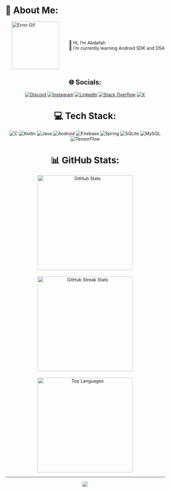 # 💫 About Me:
<div style="display: flex; align-items: center; justify-content: space-between;">
  <img src="https://media.giphy.com/media/Ll22OhMLAlVDb8UQWe/giphy.gif" alt="Error Gif" style="width: 150px; height: auto; margin-left: 20px;">
  <div>
    👋 Hi, I’m Abdallah<br>
    🔭 I’m currently learning Android SDK and DSA<br>
  </div>
</div>

<div align="center">

## 🌐 Socials:
[![Discord](https://img.shields.io/badge/Discord-%237289DA.svg?logo=discord&logoColor=white)](https://discord.gg/berlin4399) [![Instagram](https://img.shields.io/badge/Instagram-%23E4405F.svg?logo=Instagram&logoColor=white)](https://instagram.com/berlinx03) [![LinkedIn](https://img.shields.io/badge/LinkedIn-%230077B5.svg?logo=linkedin&logoColor=white)](https://linkedin.com/in/https://www.linkedin.com/in/abdallah-mahmoud-493766224/) [![Stack Overflow](https://img.shields.io/badge/-Stackoverflow-FE7A16?logo=stack-overflow&logoColor=white)](https://stackoverflow.com/users/24171886/abdallah) [![X](https://img.shields.io/badge/X-black.svg?logo=X&logoColor=white)](https://x.com/BERLINx03) 

# 💻 Tech Stack:
![C](https://img.shields.io/badge/c-%2300599C.svg?style=for-the-badge&logo=c&logoColor=white) ![Kotlin](https://img.shields.io/badge/kotlin-%237F52FF.svg?style=for-the-badge&logo=kotlin&logoColor=white) ![Java](https://img.shields.io/badge/java-%23ED8B00.svg?style=for-the-badge&logo=openjdk&logoColor=white) ![Android](https://img.shields.io/badge/Android-3DDC84?logo=android&logoColor=black&style=for-the-badge) ![Firebase](https://img.shields.io/badge/firebase-%23039BE5.svg?style=for-the-badge&logo=firebase) ![Spring](https://img.shields.io/badge/spring-%236DB33F.svg?style=for-the-badge&logo=spring&logoColor=white) ![SQLite](https://img.shields.io/badge/sqlite-%2307405e.svg?style=for-the-badge&logo=sqlite&logoColor=white) ![MySQL](https://img.shields.io/badge/mysql-4479A1.svg?style=for-the-badge&logo=mysql&logoColor=white) ![TensorFlow](https://img.shields.io/badge/TensorFlow-%23FF6F00.svg?style=for-the-badge&logo=TensorFlow&logoColor=white) 
# 📊 GitHub Stats:
<div align="center" style="display: flex; flex-wrap: wrap; justify-content: center; gap: 20px;">
  <img src="https://github-readme-stats.vercel.app/api?username=BERLINx03&theme=transparent&hide_border=true&include_all_commits=false&count_private=false" alt="GitHub Stats" style="width: 300px; height: auto;">
  <img src="https://github-readme-streak-stats.herokuapp.com/?user=BERLINx03&theme=transparent&hide_border=true" alt="GitHub Streak Stats" style="width: 300px; height: auto;">
  <img src="https://github-readme-stats.vercel.app/api/top-langs/?username=BERLINx03&theme=transparent&hide_border=true&include_all_commits=false&count_private=false&layout=compact" alt="Top Languages" style="width: 300px; height: auto;">
</div>







---
[![](https://visitcount.itsvg.in/api?id=BERLINx03&icon=0&color=12)](https://visitcount.itsvg.in)
